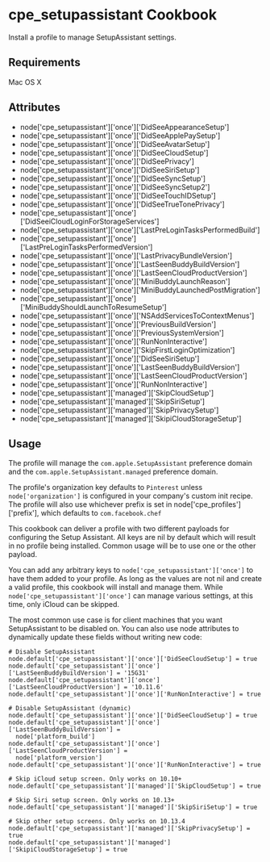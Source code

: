 cpe_setupassistant Cookbook
=========================
Install a profile to manage SetupAssistant settings.

Requirements
------------
Mac OS X

Attributes
----------

* node['cpe_setupassistant']['once']['DidSeeAppearanceSetup']
* node['cpe_setupassistant']['once']['DidSeeApplePaySetup']
* node['cpe_setupassistant']['once']['DidSeeAvatarSetup']
* node['cpe_setupassistant']['once']['DidSeeCloudSetup']
* node['cpe_setupassistant']['once']['DidSeePrivacy']
* node['cpe_setupassistant']['once']['DidSeeSiriSetup']
* node['cpe_setupassistant']['once']['DidSeeSyncSetup']
* node['cpe_setupassistant']['once']['DidSeeSyncSetup2']
* node['cpe_setupassistant']['once']['DidSeeTouchIDSetup']
* node['cpe_setupassistant']['once']['DidSeeTrueTonePrivacy']
* node['cpe_setupassistant']['once']['DidSeeiCloudLoginForStorageServices']
* node['cpe_setupassistant']['once']['LastPreLoginTasksPerformedBuild']
* node['cpe_setupassistant']['once']['LastPreLoginTasksPerformedVersion']
* node['cpe_setupassistant']['once']['LastPrivacyBundleVersion']
* node['cpe_setupassistant']['once']['LastSeenBuddyBuildVersion']
* node['cpe_setupassistant']['once']['LastSeenCloudProductVersion']
* node['cpe_setupassistant']['once']['MiniBuddyLaunchReason']
* node['cpe_setupassistant']['once']['MiniBuddyLaunchedPostMigration']
* node['cpe_setupassistant']['once']['MiniBuddyShouldLaunchToResumeSetup']
* node['cpe_setupassistant']['once']['NSAddServicesToContextMenus']
* node['cpe_setupassistant']['once']['PreviousBuildVersion']
* node['cpe_setupassistant']['once']['PreviousSystemVersion']
* node['cpe_setupassistant']['once']['RunNonInteractive']
* node['cpe_setupassistant']['once']['SkipFirstLoginOptimization']
* node['cpe_setupassistant']['once']['DidSeeSiriSetup']
* node['cpe_setupassistant']['once']['LastSeenBuddyBuildVersion']
* node['cpe_setupassistant']['once']['LastSeenCloudProductVersion']
* node['cpe_setupassistant']['once']['RunNonInteractive']
* node['cpe_setupassistant']['managed']['SkipCloudSetup']
* node['cpe_setupassistant']['managed']['SkipSiriSetup']
* node['cpe_setupassistant']['managed']['SkipPrivacySetup']
* node['cpe_setupassistant']['managed']['SkipiCloudStorageSetup']

Usage
-----
The profile will manage the `com.apple.SetupAssistant` preference domain and the `com.apple.SetupAssistant.managed` preference domain.

The profile's organization key defaults to `Pinterest` unless `node['organization']` is
configured in your company's custom init recipe. The profile will also use
whichever prefix is set in node['cpe_profiles']['prefix'], which defaults to `com.facebook.chef`

This cookbook can deliver a profile with two different payloads for configuring the Setup Assistant.  All keys are nil by default which will result in no profile being installed.  Common usage will be to use one or the other payload.

You can add any arbitrary keys to `node['cpe_setupassistant']['once']` to have them added to your profile.  As long as the values are not nil and create a valid profile, this cookbook will install and manage them. While `node['cpe_setupassistant']['once']` can manage various settings, at this time, only iCloud can be skipped.

The most common use case is for client machines that you want SetupAssistant to be disabled on. You can also use node attributes to dynamically update these fields without writing new code:

    # Disable SetupAssistant
    node.default['cpe_setupassistant']['once']['DidSeeCloudSetup'] = true
    node.default['cpe_setupassistant']['once']['LastSeenBuddyBuildVersion'] = '15G31'
    node.default['cpe_setupassistant']['once']['LastSeenCloudProductVersion'] = '10.11.6'
    node.default['cpe_setupassistant']['once']['RunNonInteractive'] = true

    # Disable SetupAssistant (dynamic)
    node.default['cpe_setupassistant']['once']['DidSeeCloudSetup'] = true
    node.default['cpe_setupassistant']['once']['LastSeenBuddyBuildVersion'] =
      node['platform_build']
    node.default['cpe_setupassistant']['once']['LastSeenCloudProductVersion'] =
      node['platform_version']
    node.default['cpe_setupassistant']['once']['RunNonInteractive'] = true

    # Skip iCloud setup screen. Only works on 10.10+
    node.default['cpe_setupassistant']['managed']['SkipCloudSetup'] = true

    # Skip Siri setup screen. Only works on 10.13+
    node.default['cpe_setupassistant']['managed']['SkipSiriSetup'] = true

    # Skip other setup screens. Only works on 10.13.4
    node.default['cpe_setupassistant']['managed']['SkipPrivacySetup'] = true
    node.default['cpe_setupassistant']['managed']['SkipiCloudStorageSetup'] = true
